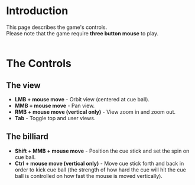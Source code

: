 # Introduction #

This page describes the game's controls. <br>
Please note that the game require <b>three button mouse</b> to play.<br>
<br>
<h1>The Controls</h1>

<h2>The view</h2>

<ul><li><b>LMB + mouse move</b> - Orbit view (centered at cue ball).<br>
</li><li><b>MMB + mouse move</b> - Pan view.<br>
</li><li><b>RMB + mouse move (vertical only)</b> - View zoom in and zoom out.<br>
</li><li><b>Tab</b> - Toggle top and user views.</li></ul>

<h2>The billiard</h2>

<ul><li><b>Shift + MMB + mouse move</b> - Position the cue stick and set the spin on cue ball.<br>
</li><li><b>Ctrl + mouse move (vertical only)</b> - Move cue stick forth and back in order to kick cue ball (the strength of how hard the cue will hit the cue ball is controlled on how fast the mouse is moved vertically).